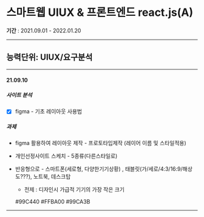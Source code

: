 # 스마트웹 UIUX & 프론트엔드 react.js(A)
**기간** : 2021.09.01 - 2022.01.20

---
## 능력단위: UIUX/요구분석
---

#### 21.09.10

##### 사이트 분석

- [x] figma - 기초 레이아웃 사용법

##### 과제

- figma 활용하여 레이아웃 제작 - 프로토타입제작 (레이어 이름 및 스타일적용)

- 개인선정사이트 스케치 -  5종류(다른스타일로) 

- 반응형으로 - 스마트폰(세로형, 다양한기기상황) , 태블릿(가/세로/4:3/16:9/해상도???), 노트북, 데스크탑

  - 전제 : 디자인시 가급적 기기의 가장 작은 크기

  #99C440 #FFBA00 #99CA3B

---



